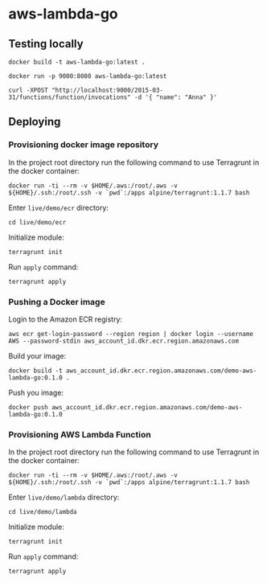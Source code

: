 # aws-lambda-go

## Testing locally

```
docker build -t aws-lambda-go:latest .
```

```
docker run -p 9000:8080 aws-lambda-go:latest
```

```
curl -XPOST "http://localhost:9000/2015-03-31/functions/function/invocations" -d '{ "name": "Anna" }'
```

## Deploying

### Provisioning docker image repository

In the project root directory run the following command to use Terragrunt in the docker container:

```
docker run -ti --rm -v $HOME/.aws:/root/.aws -v ${HOME}/.ssh:/root/.ssh -v `pwd`:/apps alpine/terragrunt:1.1.7 bash
```

Enter `live/demo/ecr` directory:

```
cd live/demo/ecr
```

Initialize module:

```
terragrunt init
```

Run `apply` command:

```
terragrunt apply
```

### Pushing a Docker image

Login to the Amazon ECR registry:

```
aws ecr get-login-password --region region | docker login --username AWS --password-stdin aws_account_id.dkr.ecr.region.amazonaws.com
```

Build your image:

```
docker build -t aws_account_id.dkr.ecr.region.amazonaws.com/demo-aws-lambda-go:0.1.0 .
```

Push you image:

```
docker push aws_account_id.dkr.ecr.region.amazonaws.com/demo-aws-lambda-go:0.1.0
```

### Provisioning AWS Lambda Function

In the project root directory run the following command to use Terragrunt in the docker container:

```
docker run -ti --rm -v $HOME/.aws:/root/.aws -v ${HOME}/.ssh:/root/.ssh -v `pwd`:/apps alpine/terragrunt:1.1.7 bash
```

Enter `live/demo/lambda` directory:

```
cd live/demo/lambda
```

Initialize module:

```
terragrunt init
```

Run `apply` command:

```
terragrunt apply
```
